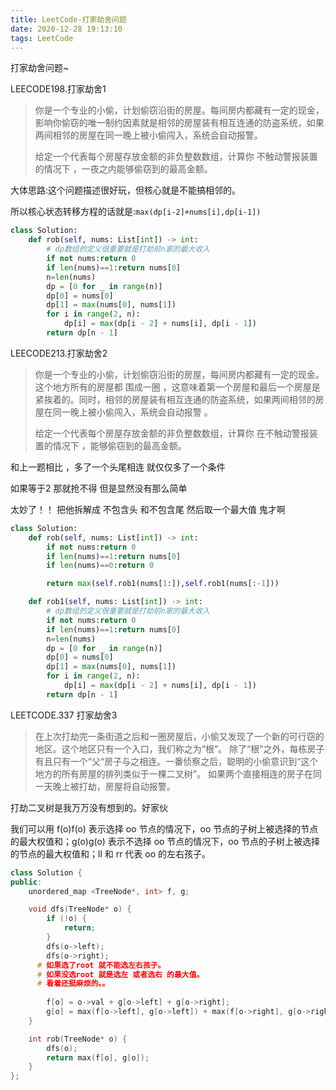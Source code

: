 ```yaml
---
title: LeetCode-打家劫舍问题
date: 2020-12-28 19:13:10
tags: LeetCode
---
```


打家劫舍问题~

<!--more-->

LEECODE198.打家劫舍1

> 你是一个专业的小偷，计划偷窃沿街的房屋。每间房内都藏有一定的现金，影响你偷窃的唯一制约因素就是相邻的房屋装有相互连通的防盗系统，如果两间相邻的房屋在同一晚上被小偷闯入，系统会自动报警。
>
> 给定一个代表每个房屋存放金额的非负整数数组，计算你 不触动警报装置的情况下 ，一夜之内能够偷窃到的最高金额。

大体思路:这个问题描述很好玩，但核心就是不能搞相邻的。

所以核心状态转移方程的话就是:`max(dp[i-2]+nums[i],dp[i-1])`

~~~python
class Solution:
    def rob(self, nums: List[int]) -> int:
        # dp数组的定义很重要就是打劫前n家的最大收入
        if not nums:return 0
        if len(nums)==1:return nums[0]
        n=len(nums)
        dp = [0 for _ in range(n)]
        dp[0] = nums[0]
        dp[1] = max(nums[0], nums[1])
        for i in range(2, n):
            dp[i] = max(dp[i - 2] + nums[i], dp[i - 1])
        return dp[n - 1]

~~~

LEECODE213.打家劫舍2

> 你是一个专业的小偷，计划偷窃沿街的房屋，每间房内都藏有一定的现金。这个地方所有的房屋都 围成一圈 ，这意味着第一个房屋和最后一个房屋是紧挨着的。同时，相邻的房屋装有相互连通的防盗系统，如果两间相邻的房屋在同一晚上被小偷闯入，系统会自动报警 。
>
> 给定一个代表每个房屋存放金额的非负整数数组，计算你 在不触动警报装置的情况下 ，能够偷窃到的最高金额。

和上一题相比 ，多了一个头尾相连 就仅仅多了一个条件

如果等于2 那就抢不得 但是显然没有那么简单

太妙了！！ 把他拆解成 不包含头 和不包含尾 然后取一个最大值 鬼才啊

~~~python
class Solution:
    def rob(self, nums: List[int]) -> int:
        if not nums:return 0
        if len(nums)==1:return nums[0]
        if len(nums)==0:return 0

        return max(self.rob1(nums[1:]),self.rob1(nums[:-1]))

    def rob1(self, nums: List[int]) -> int:
        # dp数组的定义很重要就是打劫前n家的最大收入
        if not nums:return 0
        if len(nums)==1:return nums[0]
        n=len(nums)
        dp = [0 for _ in range(n)]
        dp[0] = nums[0]
        dp[1] = max(nums[0], nums[1])
        for i in range(2, n):
            dp[i] = max(dp[i - 2] + nums[i], dp[i - 1])
        return dp[n - 1]

~~~

LEETCODE.337 打家劫舍3

> 在上次打劫完一条街道之后和一圈房屋后，小偷又发现了一个新的可行窃的地区。这个地区只有一个入口，我们称之为“根”。 除了“根”之外，每栋房子有且只有一个“父“房子与之相连。一番侦察之后，聪明的小偷意识到“这个地方的所有房屋的排列类似于一棵二叉树”。 如果两个直接相连的房子在同一天晚上被打劫，房屋将自动报警。

打劫二叉树是我万万没有想到的。好家伙

我们可以用 f(o)f(o) 表示选择 oo 节点的情况下，oo 节点的子树上被选择的节点的最大权值和；g(o)g(o) 表示不选择 oo 节点的情况下，oo 节点的子树上被选择的节点的最大权值和；ll 和 rr 代表 oo 的左右孩子。



~~~c++
class Solution {
public:
    unordered_map <TreeNode*, int> f, g;

    void dfs(TreeNode* o) {
        if (!o) {
            return;
        }
        dfs(o->left);
        dfs(o->right);
      # 如果选了root 就不能选左右孩子。
      # 如果没选root 就是选左 或者选右 的最大值。
      # 看着还挺麻烦的。。
      
        f[o] = o->val + g[o->left] + g[o->right];
        g[o] = max(f[o->left], g[o->left]) + max(f[o->right], g[o->right]);
    }

    int rob(TreeNode* o) {
        dfs(o);
        return max(f[o], g[o]);
    }
};
~~~


